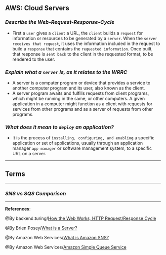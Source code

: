 ## **AWS: Cloud Servers**

### ***Describe the Web-Request-Response-Cycle***

- First a `user` gives a `client` a URL, the `client` builds a `request` for information or resources to be generated by a `server`. When the `server receives that request`, it uses the information included in the request to build a `response` that contains the `requested information`. Once built, that response is `sent back` to the client in the requested format, to be rendered to the user.

### ***Explain what a `server` is, as it relates to the WRRC***

- A server is a computer program or device that provides a service to another computer program and its user, also known as the client. 
- A server program awaits and fulfills requests from client programs, which might be running in the same, or other computers. A given application in a computer might function as a client with requests for services from other programs and as a server of requests from other programs.

### ***What does it mean to `deploy` an application?***

- It is the process of `installing, configuring, and enabling` a specific application or set of applications, usually through an application manager `app manager` or software management system, to a specific URL on a server.

-----------------------------------------------


## **Terms**


-----------------------------------------------

### ***SNS vs SQS Comparison***


-------------------------------------------------------------


**References:**

@By backend.turing/[How the Web Works, HTTP Request/Response Cycle](https://backend.turing.edu/module2/lessons/how_the_web_works_http) 

@By Brien Posey/[What is a Server?](https://whatis.techtarget.com/definition/server)

@By Amazon Web Services/[What is Amazon SNS?](https://www.dialogic.com/glossary/application-deployment-)

@By  Amazon Web Services/[Amazon Simple Queue Service](https://aws.amazon.com/sqs/)